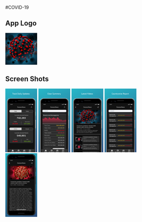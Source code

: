 #COVID-19

## App Logo

<img src="./graphic/Corona%20App.png" width="100">


## Screen Shots


<img src="./graphic/Google%20Pixel%203%201.png" width="100">
<img src="./graphic/Google%20Pixel%203%202.png" width="100">
<img src="./graphic/Google%20Pixel%203%203.png" width="100">
<img src="./graphic/Google%20Pixel%203%204.png" width="100">
<img src="./graphic/Google%20Pixel%203%205.png" width="100">

